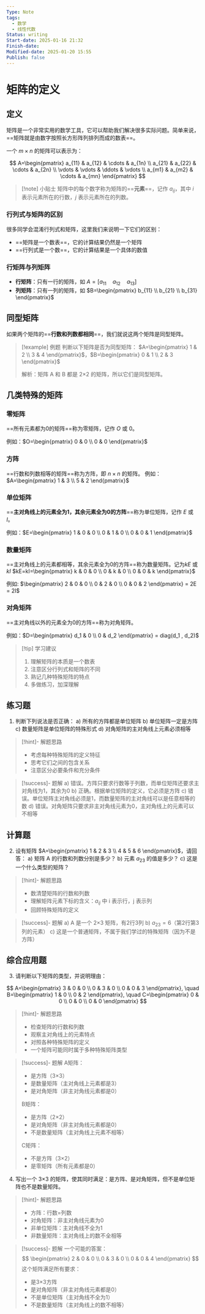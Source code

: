 ```yaml
---
Type: Note
tags:
  - 数学
  - 线性代数
Status: writing
Start-date: 2025-01-16 21:32
Finish-date: 
Modified-date: 2025-01-20 15:55
Publish: false
---
```




# 矩阵的定义

## 定义

矩阵是一个非常实用的数学工具，它可以帮助我们解决很多实际问题。简单来说，==矩阵就是由数字按照长方形阵列排列而成的数表==。

一个 $m×n$ 的矩阵可以表示为：

$$
A=\begin{pmatrix} 
a_{11} & a_{12} & \cdots & a_{1n} \\
a_{21} & a_{22} & \cdots & a_{2n} \\
\vdots & \vdots & \ddots & \vdots \\
a_{m1} & a_{m2} & \cdots & a_{mn}
\end{pmatrix}
$$

> [!note] 小贴士
> 矩阵中的每个数字称为矩阵的==**元素**==，记作 $a_{ij}$，其中 $i$ 表示元素所在的行数，$j$ 表示元素所在的列数。

### 行列式与矩阵的区别
很多同学会混淆行列式和矩阵，这里我们来说明一下它们的区别：
- ==矩阵是一个数表==，它的计算结果仍然是一个矩阵
- ==行列式是一个数==，它的计算结果是一个具体的数值

### 行矩阵与列矩阵
- **行矩阵**：只有一行的矩阵，如 $A=[a_{11} \quad a_{12} \quad a_{13}]$
- **列矩阵**：只有一列的矩阵，如 $B=\begin{pmatrix} b_{11} \\ b_{21} \\ b_{31} \end{pmatrix}$

## 同型矩阵
如果两个矩阵的==**行数和列数都相同**==，我们就说这两个矩阵是同型矩阵。

> [!example] 例题
> 判断以下矩阵是否为同型矩阵：
> $A=\begin{pmatrix} 1 & 2 \\ 3 & 4 \end{pmatrix}$，$B=\begin{pmatrix} 0 & 1 \\ 2 & 3 \end{pmatrix}$
> 
> 解析：矩阵 A 和 B 都是 2×2 的矩阵，所以它们是同型矩阵。

## 几类特殊的矩阵

### 零矩阵
==所有元素都为0的矩阵==称为零矩阵，记作 $O$ 或 $0$。

例如：$O=\begin{pmatrix} 0 & 0 \\ 0 & 0 \end{pmatrix}$

### 方阵
==行数和列数相等的矩阵==称为方阵，即 $n×n$ 的矩阵。
例如：$A=\begin{pmatrix} 1 & 3 \\ 5 & 2 \end{pmatrix}$
### 单位矩阵
==**主对角线上的元素全为1，其余元素全为0的方阵**==称为单位矩阵，记作 $E$ 或 $I$。

例如：$E=\begin{pmatrix} 1 & 0 & 0 \\ 0 & 1 & 0 \\ 0 & 0 & 1 \end{pmatrix}$

### 数量矩阵
==主对角线上的元素都相等，其余元素全为0的方阵==称为数量矩阵。记为$kE$ 或$kI$
$kE=kI=\begin{pmatrix} k & 0 & 0 \\ 0 & k & 0 \\ 0 & 0 & k \end{pmatrix}$

例如:
$\begin{pmatrix} 2 & 0 & 0 \\ 0 & 2 & 0 \\ 0 & 0 & 2 \end{pmatrix} = 2E = 2I$

### 对角矩阵
==主对角线以外的元素全为0的方阵==称为对角矩阵。

例如：$D=\begin{pmatrix} d_1 & 0 \\ 0 & d_2 \end{pmatrix} = diag(d_1 , d_2)$

> [!tip] 学习建议
> 1. 理解矩阵的本质是一个数表
> 2. 注意区分行列式和矩阵的不同
> 3. 熟记几种特殊矩阵的特点
> 4. 多做练习，加深理解


## 练习题

1. 判断下列说法是否正确：
   a) 所有的方阵都是单位矩阵
   b) 单位矩阵一定是方阵
   c) 数量矩阵是单位矩阵的特殊形式
   d) 对角矩阵的主对角线上元素必须相等

> [!hint]- 解题思路
> - 考虑每种特殊矩阵的定义特征
> - 思考它们之间的包含关系
> - 注意区分必要条件和充分条件

> [!success]- 题解
> a) 错误。方阵只要求行数等于列数，而单位矩阵还要求主对角线为1，其余为0
> b) 正确。根据单位矩阵的定义，它必须是方阵
> c) 错误。单位矩阵主对角线必须是1，而数量矩阵的主对角线可以是任意相等的数
> d) 错误。对角矩阵只要求非主对角线元素为0，主对角线上的元素可以不相等

## 计算题

2. 设有矩阵 $A=\begin{pmatrix} 1 & 2 & 3 \\ 4 & 5 & 6 \end{pmatrix}$，请回答：
   a) 矩阵 A 的行数和列数分别是多少？
   b) 元素 $a_{23}$ 的值是多少？
   c) 这是一个什么类型的矩阵？

> [!hint]- 解题思路
> - 数清楚矩阵的行数和列数
> - 理解矩阵元素下标的含义：$a_{ij}$ 中 i 表示行，j 表示列
> - 回顾特殊矩阵的定义

> [!success]- 题解
> a) A 是一个 2×3 矩阵，有2行3列
> b) $a_{23}=6$（第2行第3列的元素）
> c) 这是一个普通矩阵，不属于我们学过的特殊矩阵（因为不是方阵）

## 综合应用题

3. 请判断以下矩阵的类型，并说明理由：

$$
A=\begin{pmatrix} 
3 & 0 & 0 \\
0 & 3 & 0 \\
0 & 0 & 3
\end{pmatrix}, \quad
B=\begin{pmatrix}
1 & 0 \\
0 & 2
\end{pmatrix}, \quad
C=\begin{pmatrix}
0 & 0 \\
0 & 0 \\
0 & 0
\end{pmatrix}
$$

> [!hint]- 解题思路
> - 检查矩阵的行数和列数
> - 观察主对角线上的元素特点
> - 对照各种特殊矩阵的定义
> - 一个矩阵可能同时属于多种特殊矩阵类型

> [!success]- 题解
> A矩阵：
> - 是方阵（3×3）
> - 是数量矩阵（主对角线上元素都是3）
> - 是对角矩阵（非主对角线元素都是0）
> 
> B矩阵：
> - 是方阵（2×2）
> - 是对角矩阵（非主对角线元素都是0）
> - 不是数量矩阵（主对角线上元素不相等）
> 
> C矩阵：
> - 不是方阵（3×2）
> - 是零矩阵（所有元素都是0）

4. 写出一个 3×3 的矩阵，使其同时满足：是方阵、是对角矩阵，但不是单位矩阵也不是数量矩阵。

> [!hint]- 解题思路
> - 方阵：行数=列数
> - 对角矩阵：非主对角线元素为0
> - 非单位矩阵：主对角线不全为1
> - 非数量矩阵：主对角线上的数不全相等

> [!success]- 题解
> 一个可能的答案：
> $$
> \begin{pmatrix}
> 2 & 0 & 0 \\
> 0 & 3 & 0 \\
> 0 & 0 & 4
> \end{pmatrix}
> $$
> 这个矩阵满足所有要求：
> - 是3×3方阵
> - 是对角矩阵（非主对角线元素都是0）
> - 不是单位矩阵（主对角线不全为1）
> - 不是数量矩阵（主对角线上的数不相等）
